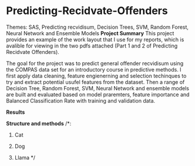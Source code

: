 # Predicting-Recidvate-Offenders
Themes: SAS, Predicting recvidisum, Decision Trees, SVM, Random Forest, Neural Network and Ensemble Models
**Project Summary**
This project provides an example of the work layout that I use for my reports, which is avalible for viewing in the two pdfs attached (Part 1 and 2 of Predicting Recidvate Offenders).

The goal for the project was to predict general offender recvidisum using the COMPAS data set for an introductory course in predictive methods. I first apply data cleaning, feature engienerning and selection techinques to try and extract potential usufel features from the dataset. Then a range of Decision Tree, Random Forest, SVM, Neural Network and ensemble models are built and evaluated based on model praremters, feature importance and Balanced Classification Rate with training and validation data. 

**Results**


**Structure and methods**
/*:
  1. Cat
  2. Dog
     
  3. Llama
 */

